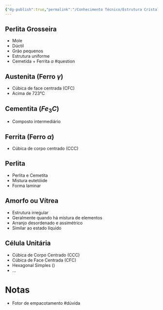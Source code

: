 ```yaml
---
{"dg-publish":true,"permalink":"/Conhecimento Técnico/Estrutura Cristalina/","created":"","updated":""}
---
```



## Perlita Grosseira
- Mole
- Dúctil
- Grão pequenos
- Estrutura uniforme
- Cemetida + Ferrita $\alpha$ #question 

## Austenita (Ferro $\gamma$)
- Cúbica de face centrada (CFC)
- Acima de 723°C

## Cementita ($Fe_3C$)
 - Composto intermediário
 
## Ferrita (Ferro $\alpha$)
- Cúbica de corpo centrado (CCC)

## Perlita
- Perlita e Cemetita
- Mistura eutetóide
- Forma laminar

## Amorfo ou Vítrea
- Estrutura irregular
- Geralmente quando há mistura de elementos
- Arranjo desordenado e assimétrico
- Similar ao estado líquido

## Célula Unitária
- Cúbica de Corpo Centrado (CCC)
- Cúbica de Face Centrada (CFC)
- Hexagonal Simples ()
- ...

# Notas
 - Fotor de empacotamento #dúvida